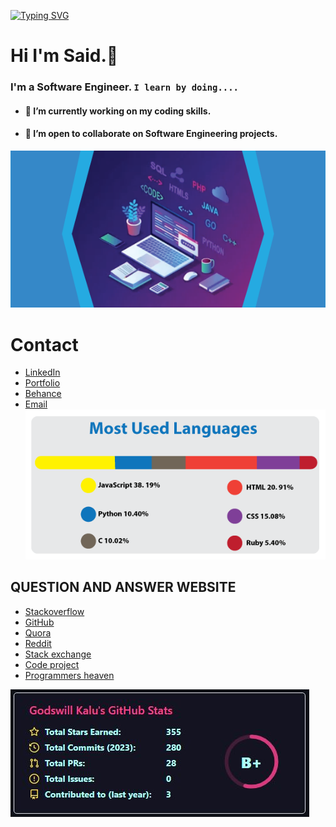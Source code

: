 [![Typing SVG](https://readme-typing-svg.demolab.com?font=Fira+Code&pause=1000&random=false&width=435&lines=Hey+!+You+Welcome+To+My+Profile;My+Name's+Said;I'm+Full+Stack+Web+Developer+-+Mern+Stack;I'm+Passionate+About+Coding;I+Learn+By+Doing;I+Can+Work+Under+Pressure)](https://git.io/typing-svg)
# Hi I'm Said.👋

### I'm a Software Engineer. `I learn by doing....`

- #### 🔭 I’m currently working on my coding skills.
- #### 👯 I’m open to collaborate on Software Engineering projects.
![image](images/web.png)

# Contact 
* [LinkedIn](https://www.linkedin.com/in/elsaaeid-ellithy-9017811b2/)
* [Portfolio](https://elsaaeid.github.io/portfolio-react/)
* [Behance](https://www.behance.net/elsaeedellisy1)
* [Email](mailto:saidsadaoy@gmail.com)
![image Top Langs](images/vb.png)


## QUESTION AND ANSWER WEBSITE 
* [Stackoverflow](https://Stackoverflow.com/)
* [GitHub](https://github.com/)
* [Quora](https://quora.com/)
* [Reddit](https://reddit.com/)
* [Stack exchange](https://Stackexchange.com/)
* [Code project](https://codeproject.com/)
* [Programmers heaven](https://programmersheaven.com/)

![Anurag's GitHub stats](images/rv.JPG)


